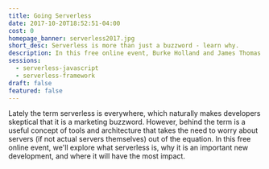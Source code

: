 ```yaml
---
title: Going Serverless
date: 2017-10-20T18:52:51-04:00
cost: 0
homepage_banner: serverless2017.jpg
short_desc: Serverless is more than just a buzzword - learn why.
description: In this free online event, Burke Holland and James Thomas explore what serverless is, why it's an important new development and where it will have impact.
sessions:
  - serverless-javascript
  - serverless-framework
draft: false
featured: false
---
```


Lately the term serverless is everywhere, which naturally makes developers skeptical that it is a marketing buzzword. However, behind the term is a useful concept of tools and architecture that takes the need to worry about servers (if not actual servers themselves) out of the equation. In this free online event, we'll explore what serverless is, why it is an important new development, and where it will have the most impact.

